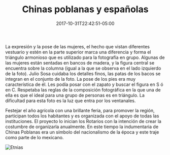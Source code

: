 ﻿---
title: "Chinas poblanas y españolas "
description: "Sritas que tomaron parte en las fiestas. Grupo en el Casino Feria del algodón . Torreón coahuila"
slug: "etnias"
image: pic17.jpg
keywords: ""
categories: 
    - ""
    - ""
date: 2017-10-31T22:42:51-05:00
draft: false

---

La expresión y la pose de las mujeres, el hecho que vistan diferentes vestuario y estén en la parte superior marca una diferencia y forma el triángulo armonioso que es utilizado para la fotografía en grupo. Algunas de las mujeres están sentadas en bancos de madera, y la figura central se encuentra sobre la columna (igual a la que se observa en el lado izquierdo de la foto). Julio Sosa cuidaba los detalles finos, las patas de los bacos se integran en el conjunto de la foto. La pose de los pies era muy característica de él. Les podía posar con el zapato y buscar el figura en S ó en C. Respetaba las reglas de la composición fotográfica en la que una de ella es que el ideal para una  grupo de personas es en triángulo.  La dificultad para esta foto es la luz que entra por los ventanales. 

Festejar el año agrícola con una brillante feria, para promover la región, participan todos los habitantes y es organizada con el apoyo de todas las instituciones.
El proyecto lo inician los Rotarios con la intención de crear la costumbre de organizarla anualmente.
En este tiempo la indumentaria de Chinas Poblanas era un símbolo del nacionalismo de la época y este traje como parte de lo mexicano.


![Etnias](https://claudiaguerreros.github.io/juliososa/img/pic17.jpg)
